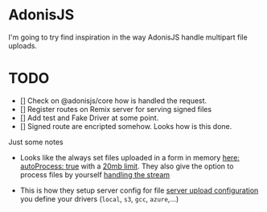 # AdonisJS
I'm going to try find inspiration in the way AdonisJS handle multipart file
uploads.

# TODO
- [] Check on @adonisjs/core how is handled the request.
- [] Register routes on Remix server for serving signed files
- [] Add test and Fake Driver at some point.
- [] Signed route are encripted somehow. Looks how is this done.

Just some notes
- Looks like the always set files uploaded in a form in memory [here: autoProcess: true](https://github.com/adonisjs/core/blob/develop/templates/config/bodyparser.txt#L116) with a [20mb limit](https://github.com/adonisjs/core/blob/develop/templates/config/bodyparser.txt#L195).
They also give the option to process files by yourself [handling the stream](https://github.com/adonisjs/core/blob/develop/templates/config/bodyparser.txt#L138)

- This is how they setup server config for file [server upload configuration](https://github.com/adonisjs/core/blob/develop/templates/config/drive.txt) you define your drivers (`local`, `s3`, `gcc`, `azure`,...)
